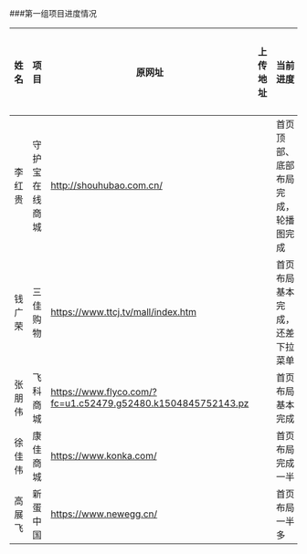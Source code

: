 ###第一组项目进度情况

| 姓名  | 项目 | 原网址 | 上传地址 | 当前进度 | 预计所需工时 |
| :-----:|-----| ---- |----|----|:----:|
| 李红贵 |守护宝在线商城| http://shouhubao.com.cn/ |                                 |首页顶部、底部布局完成，轮播图完成 |50|
| 钱广荣 |三佳购物     | https://www.ttcj.tv/mall/index.htm |                             |首页布局基本完成，还差下拉菜单
| 张朋伟 |飞科商城     | https://www.flyco.com/?fc=u1.c52479.g52480.k1504845752143.pz|    |首页布局基本完成
| 徐佳伟 |康佳商城     | https://www.konka.com/|                                          |首页布局完成一半
| 高展飞 |新蛋中国| https://www.newegg.cn/ |                                 |首页布局一半多
